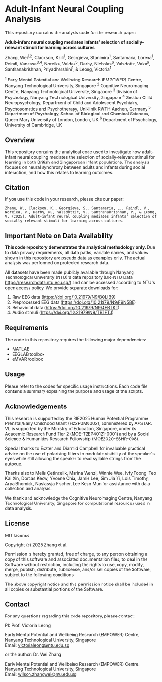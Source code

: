 # Adult-Infant Neural Coupling Analysis

This repository contains the analysis code for the research paper:

**Adult-infant neural coupling mediates infants’ selection of socially-relevant stimuli for learning across cultures**

Zhang, Wei<sup>1,2</sup>, Clackson, Kaili<sup>1</sup>, Georgieva, Stanimira<sup>1</sup>, Santamaria, Lorena<sup>1</sup>, Reindl, Vanessa<sup>3,4</sup>, Noreika, Valdas<sup>5</sup>, Darby, Nicholas<sup>6</sup>, Valsdottir, Vaka<sup>6</sup>, Santhanakrishnan, Priyadharshini<sup>1</sup>, & Leong, Victoria<sup>1</sup>

<sup>1</sup> Early Mental Potential and Wellbeing Research (EMPOWER) Centre, Nanyang Technological University, Singapore
<sup>2</sup> Cognitive Neuroimaging Centre, Nanyang Technological University, Singapore
<sup>3</sup> Division of Psychology, Nanyang Technological University, Singapore
<sup>4</sup> Section Child Neuropsychology, Department of Child and Adolescent Psychiatry, Psychosomatics and Psychotherapy, Uniklinik RWTH Aachen, Germany
<sup>5</sup> Department of Psychology, School of Biological and Chemical Sciences, Queen Mary University of London, London, UK
<sup>6</sup> Department of Psychology, University of Cambridge, UK

## Overview

This repository contains the analytical code used to investigate how adult-infant neural coupling mediates the selection of socially-relevant stimuli for learning in both British and Singaporean infant populations. The analysis focuses on neural synchrony between adults and infants during social interaction, and how this relates to learning outcomes.

## Citation

If you use this code in your research, please cite our paper:

```
Zhang, W., Clackson, K., Georgieva, S., Santamaria, L., Reindl, V., Noreika, V., Darby, N., Valsdottir, V., Santhanakrishnan, P., & Leong, V. (2025). Adult-infant neural coupling mediates infants’ selection of socially-relevant stimuli for learning across cultures.
```

## Important Note on Data Availability

**This code repository demonstrates the analytical methodology only.** Due to data privacy requirements, all data paths, variable names, and values shown in this repository are pseudo data as examples only. The actual analysis was performed on protected research data.

All datasets have been made publicly available through Nanyang Technological University (NTU)'s data repository (DR-NTU Data https://researchdata.ntu.edu.sg/) and can be accessed according to NTU's open access policy. We provide separate downloads for:
1. Raw EEG data (https://doi.org/10.21979/N9/BQLIB9)
2. Preprocessed EEG data (https://doi.org/10.21979/N9/F9N5BE)
3. Behavioral data (https://doi.org/10.21979/N9/4EBTKT)
4. Audio stimuli (https://doi.org/10.21979/N9/TBTFTJ)

## Requirements

The code in this repository requires the following major dependencies:
- MATLAB
- EEGLAB toolbox
- eMVAR toolbox

## Usage

Please refer to the codes for specific usage instructions. Each code file contains a summary explaining the purpose and usage of the scripts.

## Acknowledgements

This research is supported by the RIE2025 Human Potential Programme Prenatal/Early Childhood Grant (H22P0M0002), administered by A*STAR. VL is supported by the Ministry of Education, Singapore, under its Academic Research Fund Tier 2 (MOE-T2EP40121-0001) and by a Social Science & Humanities Research Fellowship (MOE2020-SSHR-008).

Special thanks to Eszter and Diarmid Campbell for invaluable practical advice on the use of polarising filters to modulate visibility of the speaker's eyes while still allowing the speaker to read syllable strings from the autocue.

Thanks also to Melis Çetinçelik, Marina Wenzl, Winnie Wee, Ivfy Foong, Teo Kai Xin, Dorcas Keow, Yvonne Chia, Jamie Lee, Sim Jia Yi, Lois Timothy, Arya Bhomick, Nastassja Fischer, Lee Kean Mun for assistance with data collection and analysis.

We thank and acknowledge the Cognitive Neuroimaging Centre, Nanyang Technological University, Singapore for computational resources used in data analysis.

## License

MIT License

Copyright (c) 2025 Zhang et al.

Permission is hereby granted, free of charge, to any person obtaining a copy of this software and associated documentation files, to deal in the Software without restriction, including the rights to use, copy, modify, merge, publish, distribute, sublicense, and/or sell copies of the Software, subject to the following conditions:

The above copyright notice and this permission notice shall be included in all copies or substantial portions of the Software.

## Contact

For any questions regarding this code repository, please contact:

PI: Prof. Victoria Leong  

Early Mental Potential and Wellbeing Research (EMPOWER) Centre,  
Nanyang Technological University, Singapore  
Email: victorialeong@ntu.edu.sg

or the author: Dr. Wei Zhang

Early Mental Potential and Wellbeing Research (EMPOWER) Centre,  
Nanyang Technological University, Singapore  
Email: wilson.zhangwei@ntu.edu.sg 
